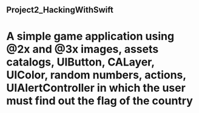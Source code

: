 ## Project2_HackingWithSwift
# A simple game application using @2x and @3x images, assets catalogs, UIButton, CALayer, UIColor, random numbers, actions, UIAlertController in which the user must find out the flag of the country
